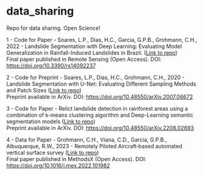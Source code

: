 # data_sharing
Repo for data sharing. Open Science!

1 - Code for Paper - Soares, L.P., Dias, H.C., Garcia, G.P.B., Grohmann, C.H., 2022 - Landslide Segmentation with Deep Learning: Evaluating Model Generalization in Rainfall-Induced Landslides in Brazil. ([Link to repo](https://github.com/SPAMLab/data_sharing/tree/main/Landslide_Segmentation_with_Deep_Learning_Evaluating_Model_Generalization_in_Rainfall-Induced_Landslides_in_Brazil))  
Final paper published in Remote Sensing  (Open Access). DOI: https://doi.org/10.3390/rs14092237  

2 - Code for Preprint - Soares, L.P., Dias, H.C., Grohmann, C.H., 2020 - Landslide Segmentation with U-Net: Evaluating Different Sampling Methods and Patch Sizes ([Link to repo](https://github.com/SPAMLab/data_sharing/tree/main/Landslide_Segmentation_with_U-Net_Landslide_Segmentation_with_U-Net:_Evaluating_Different_Sampling_Methods_and_Patch_Sizes))  
Preprint available in ArXiv. DOI: https://doi.org/10.48550/arXiv.2007.06672  

3 - Code for Paper - Relict landslide detection in rainforest areas using a combination of k-means clustering algorithm and Deep-Learning semantic segmentation models ([Link to repo](https://github.com/SPAMLab/data_sharing/tree/main/Relict_landslides_CNN_kmeans))  
Preprint available in ArXiv. DOI: https://doi.org/10.48550/arXiv.2208.02693  

4 - Data for Paper - Grohmann, C.H., Viana, C.D., Garcia, G.P.B., Albuquerque, R.W., 2023 - Remotely Piloted Aircraft‐based automated vertical surface survey ([Link to repo](https://github.com/SPAMLab/jd-garcia-quarry))  
Final paper published in MethodsX (Open Access). DOI: https://doi.org/10.1016/j.mex.2022.101982
